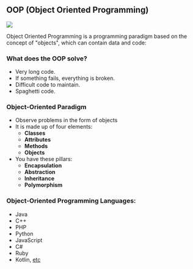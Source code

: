 ## OOP (Object Oriented Programming)
![](https://upload.wikimedia.org/wikipedia/commons/thumb/b/bd/OOP.svg/1280px-OOP.svg.png)

Object Oriented Programming is a programming paradigm based on the concept of "objects", which can contain data and code: 
### What does the OOP solve?

- Very long code.
- If something fails, everything is broken.
- Difficult code to maintain.
- Spaghetti code.

### Object-Oriented Paradigm
- Observe problems in the form of objects
- It is made up of four elements:
    - **Classes**
    - **Attributes**
    - **Methods**
    - **Objects**
- You have these pillars:
    - **Encapsulation**
    - **Abstraction**
    - **Inheritance**
    - **Polymorphism**

### Object-Oriented Programming Languages:
- Java
- C++ 
- PHP 
- Python 
- JavaScript 
- C#
- Ruby
- Kotlin, [etc](https://en.wikipedia.org/wiki/Object-oriented_programming#OOP_languages)
